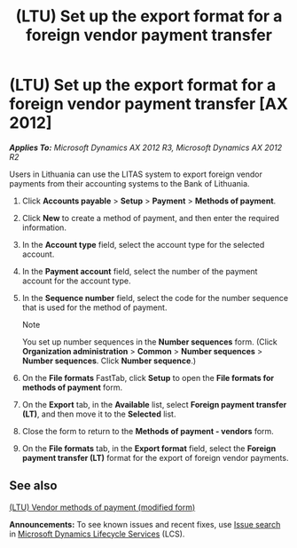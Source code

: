 ﻿---
title: (LTU) Set up the export format for a foreign vendor payment transfer
TOCTitle: (LTU) Set up the export format for a foreign vendor payment transfer
ms:assetid: 31feac1c-e42d-408c-bba0-b9ded6ff7655
ms:mtpsurl: https://technet.microsoft.com/en-us/library/JJ665054(v=AX.60)
ms:contentKeyID: 49386636
ms.date: 04/18/2014
mtps_version: v=AX.60
---

# (LTU) Set up the export format for a foreign vendor payment transfer [AX 2012]


_**Applies To:** Microsoft Dynamics AX 2012 R3, Microsoft Dynamics AX 2012 R2_

Users in Lithuania can use the LITAS system to export foreign vendor payments from their accounting systems to the Bank of Lithuania.

1.  Click **Accounts payable** \> **Setup** \> **Payment** \> **Methods of payment**.

2.  Click **New** to create a method of payment, and then enter the required information.

3.  In the **Account type** field, select the account type for the selected account.

4.  In the **Payment account** field, select the number of the payment account for the account type.

5.  In the **Sequence number** field, select the code for the number sequence that is used for the method of payment.
    

    > [!NOTE]
    > <P>You set up number sequences in the <STRONG>Number sequences</STRONG> form. (Click <STRONG>Organization administration</STRONG> &gt; <STRONG>Common</STRONG> &gt; <STRONG>Number sequences</STRONG> &gt; <STRONG>Number sequences</STRONG>. Click <STRONG>Number sequence</STRONG>.)</P>



6.  On the **File formats** FastTab, click **Setup** to open the **File formats for methods of payment** form.

7.  On the **Export** tab, in the **Available** list, select **Foreign payment transfer (LT)**, and then move it to the **Selected** list.

8.  Close the form to return to the **Methods of payment - vendors** form.

9.  On the **File formats** tab, in the **Export format** field, select the **Foreign payment transfer (LT)** format for the export of foreign vendor payments.

## See also

[(LTU) Vendor methods of payment (modified form)](https://technet.microsoft.com/en-us/library/jj665023\(v=ax.60\))

  
**Announcements:** To see known issues and recent fixes, use [Issue search](http://go.microsoft.com/fwlink/?linkid=389258) in [Microsoft Dynamics Lifecycle Services](http://go.microsoft.com/fwlink/?linkid=306505) (LCS).

